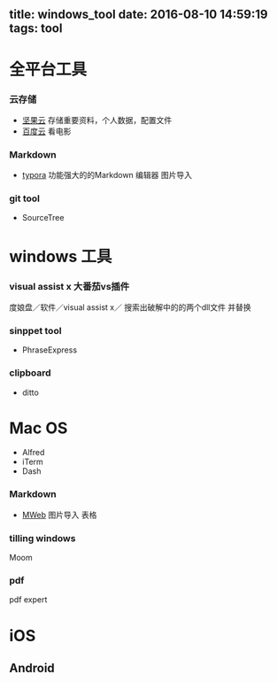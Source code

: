 title: windows_tool
date: 2016-08-10 14:59:19
tags: tool
---

# 全平台工具
### 云存储
- [坚果云](https://www.jianguoyun.com/) 存储重要资料，个人数据，配置文件
- [百度云](https://yun.baidu.com) 看电影

### Markdown
- [typora](http://www.typora.io/) 功能强大的的Markdown 编辑器 图片导入
### git tool
- SourceTree

# windows 工具
### visual assist x 大番茄vs插件
度娘盘／软件／visual assist x／
搜索出破解中的的两个dll文件 并替换


### sinppet tool 
- PhraseExpress

### clipboard 
- ditto

# Mac OS
- Alfred
- iTerm
- Dash
### Markdown
- [MWeb](http://zh.mweb.im) 图片导入 表格
### tilling windows 
Moom
### pdf
pdf expert
# iOS

## Android


